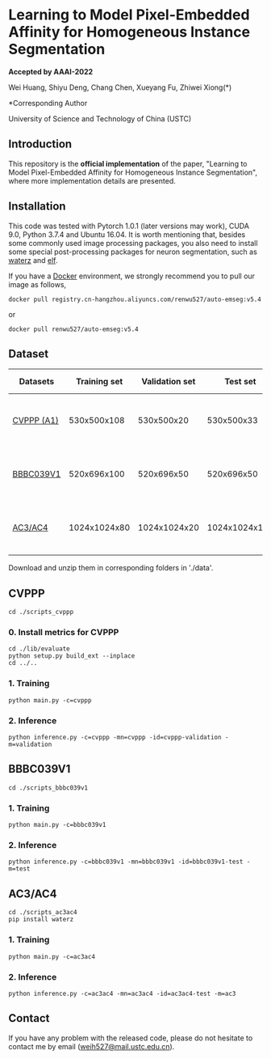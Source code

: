 # Learning to Model Pixel-Embedded Affinity for Homogeneous Instance Segmentation

**Accepted by AAAI-2022**



Wei Huang, Shiyu Deng, Chang Chen, Xueyang Fu, Zhiwei Xiong(*)

*Corresponding Author

University of Science and Technology of China (USTC)



## Introduction

This repository is the **official implementation** of the paper, "Learning to Model Pixel-Embedded Affinity for Homogeneous Instance Segmentation", where more implementation details are presented.



## Installation

This code was tested with Pytorch 1.0.1 (later versions may work), CUDA 9.0, Python 3.7.4 and Ubuntu 16.04. It is worth mentioning that, besides some commonly used image processing packages, you also need to install some special post-processing packages for neuron segmentation, such as [waterz](https://github.com/funkey/waterz) and [elf](https://github.com/constantinpape/elf).

If you have a [Docker](https://www.docker.com/) environment, we strongly recommend you to pull our image as follows,

```shell
docker pull registry.cn-hangzhou.aliyuncs.com/renwu527/auto-emseg:v5.4
```

or

```shell
docker pull renwu527/auto-emseg:v5.4
```



## Dataset

| Datasets                                                     | Training set | Validation set | Test set      | Download (Processed)                                         |
| ------------------------------------------------------------ | ------------ | -------------- | ------------- | ------------------------------------------------------------ |
| [CVPPP (A1)](https://competitions.codalab.org/competitions/18405) | 530x500x108  | 530x500x20     | 530x500x33    | [BaiduYun](https://pan.baidu.com/s/1fH5ek1Zy5pz5R0HQfaUbTg) (Access code: weih) or [GoogleDrive](https://drive.google.com/drive/folders/1IsPmaBjDXkSyzPXKjB4GIwHb_5pVVXBe?usp=sharing) |
| [BBBC039V1](https://bbbc.broadinstitute.org/BBBC039)         | 520x696x100  | 520x696x50     | 520x696x50    | [BaiduYun](https://pan.baidu.com/s/1S2tYjfN4-mMIRgnxfY8QsQ) (Access code: weih) or [GoogleDrive](https://drive.google.com/drive/folders/1IsPmaBjDXkSyzPXKjB4GIwHb_5pVVXBe?usp=sharing) |
| [AC3/AC4](https://software.rc.fas.harvard.edu/lichtman/vast/<br/>AC3AC4Package.zip) | 1024x1024x80 | 1024x1024x20   | 1024x1024x100 | [BaiduYun](https://pan.baidu.com/s/1rY6MlALpzvkYTgn04qghjQ) (Access code: weih) or [GoogleDrive](https://drive.google.com/drive/folders/1IsPmaBjDXkSyzPXKjB4GIwHb_5pVVXBe?usp=sharing) |

Download and unzip them in corresponding folders in './data'.



## CVPPP

```she
cd ./scripts_cvppp
```

### 0. Install metrics for CVPPP

```she
cd ./lib/evaluate
python setup.py build_ext --inplace
cd ../..
```

### 1. Training

```shell
python main.py -c=cvppp
```

### 2. Inference

```shell
python inference.py -c=cvppp -mn=cvppp -id=cvppp-validation -m=validation
```



## BBBC039V1

```shell
cd ./scripts_bbbc039v1
```

### 1. Training

```shell
python main.py -c=bbbc039v1
```

### 2. Inference

```shell
python inference.py -c=bbbc039v1 -mn=bbbc039v1 -id=bbbc039v1-test -m=test
```



## AC3/AC4

```shell
cd ./scripts_ac3ac4
pip install waterz
```

### 1. Training

```shell
python main.py -c=ac3ac4
```

### 2. Inference

```shell
python inference.py -c=ac3ac4 -mn=ac3ac4 -id=ac3ac4-test -m=ac3
```



## Contact

If you have any problem with the released code, please do not hesitate to contact me by email (weih527@mail.ustc.edu.cn).

